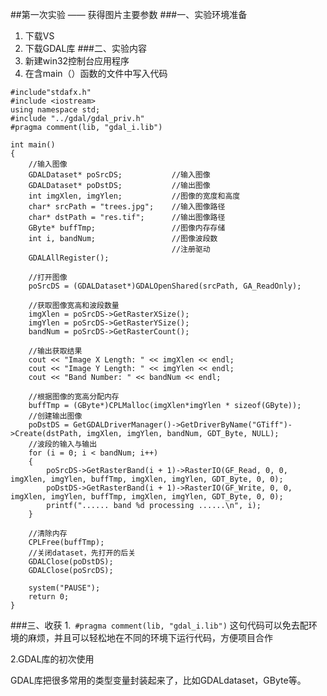 ##第一次实验 —— 获得图片主要参数
###一、实验环境准备
1. 下载VS
2. 下载GDAL库
###二、实验内容
1. 新建win32控制台应用程序
2. 在含main（）函数的文件中写入代码
```
#include"stdafx.h"
#include <iostream>
using namespace std;
#include "../gdal/gdal_priv.h"
#pragma comment(lib, "gdal_i.lib")

int main()
{
	//输入图像
	GDALDataset* poSrcDS;           //输入图像
	GDALDataset* poDstDS;			//输出图像
	int imgXlen, imgYlen;			//图像的宽度和高度
	char* srcPath = "trees.jpg";	//输入图像路径
	char* dstPath = "res.tif";		//输出图像路径
	GByte* buffTmp;					//图像内存存储
	int i, bandNum;					//图像波段数
									//注册驱动
	GDALAllRegister();

	//打开图像
	poSrcDS = (GDALDataset*)GDALOpenShared(srcPath, GA_ReadOnly);

	//获取图像宽高和波段数量
	imgXlen = poSrcDS->GetRasterXSize();
	imgYlen = poSrcDS->GetRasterYSize();
	bandNum = poSrcDS->GetRasterCount();

	//输出获取结果
	cout << "Image X Length: " << imgXlen << endl;
	cout << "Image Y Length: " << imgYlen << endl;
	cout << "Band Number: " << bandNum << endl;

	//根据图像的宽高分配内存
	buffTmp = (GByte*)CPLMalloc(imgXlen*imgYlen * sizeof(GByte));
	//创建输出图像
	poDstDS = GetGDALDriverManager()->GetDriverByName("GTiff")->Create(dstPath, imgXlen, imgYlen, bandNum, GDT_Byte, NULL);
	//波段的输入与输出
	for (i = 0; i < bandNum; i++)
	{
		poSrcDS->GetRasterBand(i + 1)->RasterIO(GF_Read, 0, 0, imgXlen, imgYlen, buffTmp, imgXlen, imgYlen, GDT_Byte, 0, 0);
		poDstDS->GetRasterBand(i + 1)->RasterIO(GF_Write, 0, 0, imgXlen, imgYlen, buffTmp, imgXlen, imgYlen, GDT_Byte, 0, 0);
		printf("...... band %d processing ......\n", i);
	}

	//清除内存
	CPLFree(buffTmp);
	//关闭dataset，先打开的后关
	GDALClose(poDstDS);
	GDALClose(poSrcDS);

	system("PAUSE");
	return 0;
}
```
###三、收获
1.` #pragma comment(lib, "gdal_i.lib")`
	这句代码可以免去配环境的麻烦，并且可以轻松地在不同的环境下运行代码，方便项目合作

2.GDAL库的初次使用
	
  GDAL库把很多常用的类型变量封装起来了，比如GDALdataset，GByte等。


